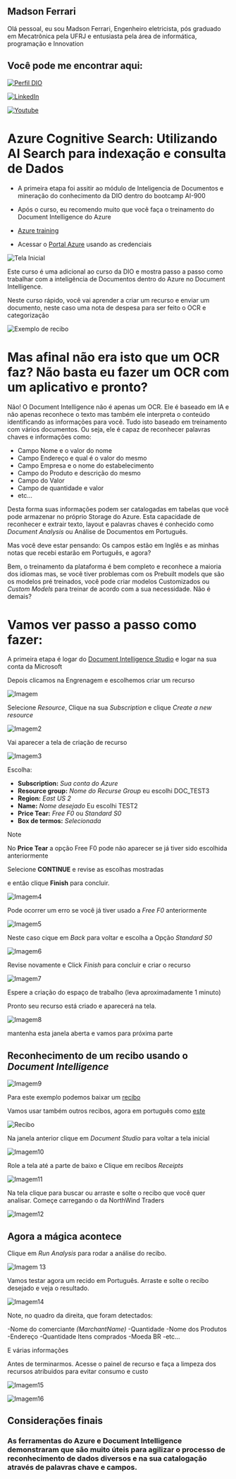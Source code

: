 ## Madson Ferrari 

Olá pessoal, eu sou Madson Ferrari, Engenheiro eletricista, pós graduado em Mecatrônica pela UFRJ e entusiasta pela área de informática, programação e Innovation

## Você pode me encontrar aqui:

[![Perfil DIO](https://img.shields.io/badge/-Meu%20Perfil%20na%20DIO-0077B5?style=for-the-badge&logo=gitbook&logoColor=white)](https://www.dio.me/users/madson_ferrari)

[![LinkedIn](https://img.shields.io/badge/-LinkedIn-000?style=for-the-badge&logo=linkedin&logoColor=30A3DC)](https://www.linkedin.com/in/MadsonFerrari/)

[![Youtube](https://img.shields.io/badge/YouTube-FF0000?style=for-the-badge&logo=youtube&logoColor=white)](https://www.youtube.com/@MadsonFerrari)

# Azure Cognitive Search: Utilizando AI Search para indexação e consulta de Dados


- A primeira etapa foi assitir ao módulo de Inteligencia de Documentos e mineração do conhecimento da DIO dentro do bootcamp AI-900
- Após o curso, eu recomendo muito que você faça o treinamento do Document Intelligence do Azure
- [Azure training](https://learn.microsoft.com/en-us/training/paths/document-intelligence-knowledge-mining/)


- Acessar o [Portal Azure](https://portal.azure.com) usando as credenciais

![Tela Inicial](https://github.com/MadsonFerrari/Projeto_Cognitive_Search/blob/main/Telas/Tela0.PNG)

Este curso é uma adicional ao curso da DIO e mostra passo a passo como trabalhar com a inteligência de Documentos dentro do Azure 
no Document Intelligence.

Neste curso rápido, você vai aprender a criar um recurso e enviar um documento, neste caso uma nota de despesa para ser feito o OCR e categorização

![Exemplo de recibo](https://github.com/MadsonFerrari/Projeto_Cognitive_Search/blob/main/Recibo/receipt.jpg)

# Mas afinal não era isto que um OCR faz? Não basta eu fazer um OCR com um aplicativo e pronto?

Não! O Document Intelligence não é apenas um OCR. Ele é baseado em IA e não apenas reconhece o texto mas também ele interpreta o conteúdo identificando as informações para você.
Tudo isto baseado em treinamento com vários documentos. Ou seja, ele é capaz de reconhecer palavras chaves e informações como:

- Campo Nome e o valor do nome
- Campo Endereço e qual é o valor do mesmo
- Campo Empresa e o nome do estabelecimento
- Campo do Produto e descrição do mesmo
- Campo do Valor
- Campo de quantidade e valor
- etc...

Desta forma suas informações podem ser catalogadas em tabelas que você pode armazenar no próprio Storage do Azure.
Esta capacidade de reconhecer e extrair texto, layout e palavras chaves é conhecido como *Document Analysis* ou Análise de Documentos em Português.

Mas você deve estar pensando: Os campos estão em Inglês e as minhas notas que recebi estarão em Português, e agora?

Bem, o treinamento da plataforma é bem completo e reconhece a maioria dos idiomas mas, se você tiver problemas com os Prebuilt models
que são os modelos pré treinados, você pode criar modelos Customizados ou *Custom Models* para treinar de acordo com a sua necessidade.
Não é demais? 

# Vamos ver passo a passo como fazer:  

A primeira etapa é logar do [Document Intelligence Studio](https://formrecognizer.appliedai.azure.com/studio) e logar na sua conta da Microsoft

Depois clicamos na Engrenagem e escolhemos criar um recurso

![Imagem](https://github.com/MadsonFerrari/Projeto_Cognitive_Search/blob/main/Telas/Tela0_1.PNG)

Selecione *Resource*, Clique na sua *Subscription* e clique *Create a new resource* 

![Imagem2](https://github.com/MadsonFerrari/Projeto_Cognitive_Search/blob/main/Telas/Tela0_2.PNG)

Vai aparecer a tela de criação de recurso

![Imagem3](https://github.com/MadsonFerrari/Projeto_Cognitive_Search/blob/main/Telas/Tela0_3.PNG)

Escolha:

   - **Subscription:** *Sua conta do Azure*
   - **Resource group:** *Nome do Recurse Group* eu escolhi DOC_TEST3
   - **Region:** *East US 2*
   - **Name:** *Nome desejado* Eu escolhi TEST2
   - **Price Tear:** *Free F0* ou *Standard S0*
   - **Box de termos:** *Selecionada*

> [!NOTE]
> No **Price Tear** a opção Free F0 pode não aparecer se já tiver sido escolhida anteriormente 

Selecione **CONTINUE** e revise as escolhas mostradas

e então clique **Finish** para concluir.

![Imagem4](https://github.com/MadsonFerrari/Projeto_Cognitive_Search/blob/main/Telas/Tela0_4.PNG)

Pode ocorrer um erro se você já tiver usado a *Free F0* anteriormente

![Imagem5](https://github.com/MadsonFerrari/Projeto_Cognitive_Search/blob/main/Telas/Tela0_5.PNG)

Neste caso cique em *Back* para voltar e escolha a Opção *Standard S0*

![Imagem6](https://github.com/MadsonFerrari/Projeto_Cognitive_Search/blob/main/Telas/Tela0_6.PNG)
 
Revise novamente e Click *Finish* para concluir e criar o recurso

![Imagem7](https://github.com/MadsonFerrari/Projeto_Cognitive_Search/blob/main/Telas/Tela0_7.PNG)  

Espere a criação do espaço de trabalho (leva aproximadamente 1 minuto)

Pronto seu recurso está criado e aparecerá na tela.

![Imagem8](https://github.com/MadsonFerrari/Projeto_Cognitive_Search/blob/main/Telas/Tela0_8.PNG)  

mantenha esta janela aberta e vamos para próxima parte

## Reconhecimento de um recibo usando o *Document Intelligence* 

![Imagem9](https://github.com/MadsonFerrari/Projeto_Cognitive_Search/blob/main/Telas/Tela3.PNG)  

Para este exemplo podemos baixar um [recibo](https://aka.ms/mslearn-receipt) 

Vamos usar também outros recibos, agora em português como [este](https://github.com/MadsonFerrari/Projeto_Cognitive_Search/blob/main/Recibo/Recibo_2.jpg) 

![Recibo](https://github.com/MadsonFerrari/Projeto_Cognitive_Search/blob/main/Recibo/Recibo_2.jpg)

Na janela anterior clique em *Document Studio* para voltar a tela inicial

![Imagem10](https://github.com/MadsonFerrari/Projeto_Cognitive_Search/blob/main/Telas/Tela3_1.PNG)  

Role a tela até a parte de baixo e Clique em recibos *Receipts*

![Imagem11](https://github.com/MadsonFerrari/Projeto_Cognitive_Search/blob/main/Telas/Tela3_2.PNG)

Na tela clique para buscar ou arraste e solte o recibo que você quer analisar. 
Começe carregando o da NorthWind Traders

![Imagem12](https://github.com/MadsonFerrari/Projeto_Cognitive_Search/blob/main/Telas/Tela3_3.PNG)

## Agora a mágica acontece

Clique em *Run Analysis* para rodar a análise do recibo.

![Imagem 13](https://github.com/MadsonFerrari/Projeto_Cognitive_Search/blob/main/Telas/Tela3_4.PNG)

Vamos testar agora um recido em Português. Arraste e solte o recibo desejado e veja o resultado.

![Imagem14](https://github.com/MadsonFerrari/Projeto_Cognitive_Search/blob/main/Telas/Tela3_6.PNG)

Note, no quadro da direita, que foram detectados:

-Nome do comerciante *(MarchantName)*
-Quantidade
-Nome dos Produtos
-Endereço
-Quantidade Itens comprados
-Moeda BR
-etc...

E várias informações

Antes de terminarmos. Acesse o painel de recurso e faça a limpeza dos recursos atribuidos para evitar consumo e custo

![Imagem15](https://github.com/MadsonFerrari/Projeto_Cognitive_Search/blob/main/Telas/Tela4.PNG)

![Imagem16](https://github.com/MadsonFerrari/Projeto_Cognitive_Search/blob/main/Telas/TelaFinal.PNG)


## Considerações finais

### As ferramentas do Azure e Document Intelligence demonstraram que são muito úteis para agilizar o processo de reconhecimento de dados diversos e na sua catalogação através de palavras chave e campos.





